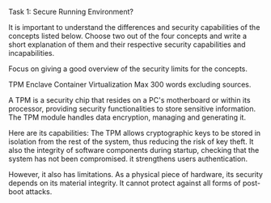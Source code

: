 Task 1: Secure Running Environment?

It is important to understand the differences and security capabilities of the concepts listed below. Choose two out of the four concepts and write a short explanation of them and their respective security capabilities and incapabilities.

Focus on giving a good overview of the security limits for the concepts.

TPM
Enclave
Container
Virtualization
Max 300 words excluding sources.

A TPM is a security chip that resides on a PC's motherboard or within its processor, providing security functionalities to store sensitive information. The TPM module handles data encryption, managing and generating it.

Here are its capabilities: The TPM allows cryptographic keys to be stored in isolation from the rest of the system, thus reducing the risk of key theft. It also the integrity of software components during startup, checking that the system has not been compromised. it strengthens users authentication.

However, it also has limitations. As a physical piece of hardware, its security depends on its material integrity. It cannot protect against all forms of post-boot attacks.
